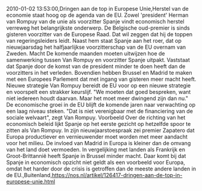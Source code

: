 2010-01-02 13:53:00,Dringen aan de top in Europese Unie,Herstel van de economie staat hoog op de agenda van de EU. Zowel 'president' Herman van Rompuy van de unie als voorzitter Spanje vindt economisch herstel verreweg het belangrijkste onderwerp. De Belgische oud-premier is sinds gisteren voorzitter van de Europese Raad. Dat wil zeggen dat hij de toppen van regeringsleiders leidt. Naast hem staat Spanje aan het roer, dat op nieuwjaarsdag het halfjaarlijkse voorzitterschap van de EU overnam van Zweden. Macht De komende maanden moeten uitwijzen hoe de samenwerking tussen Van Rompuy en voorzitter Spanje uitpakt. Vaststaat dat Spanje door de komst van de president minder te doen heeft dan de voorzitters in het verleden. Bovendien hebben Brussel en Madrid te maken met een Europees Parlement dat met ingang van gisteren meer macht heeft. Nieuwe strategie Van Rompuy bereidt de EU voor op een nieuwe strategie en voorspelt een strakker keurslijf. "We moeten dat goed bespreken, want niet iedereen houdt daarvan. Maar het moet meer dwingend zijn dan nu." De economische groei in de EU blijft de komende jaren naar verwachting op een laag niveau steken. "Dat is niet verenigbaar met de financiering van de sociale welvaart", zegt Van Rompuy. Voorbeeld Over de richting van het economisch beleid lijkt Spanje op het eerste gezicht op hetzelfde spoor te zitten als Van Rompuy. In zijn nieuwjaarstoespraak zei premier Zapatero dat Europa productiever en vernieuwender moet worden met meer aandacht voor het milieu. De invloed van Madrid in Europa is kleiner dan de omvang van het land doet vermoeden. In vergelijking met landen als Frankrijk en Groot-Brittannië heeft Spanje in Brussel minder macht. Daar komt bij dat Spanje in economisch opzicht niet geldt als een voorbeeld voor Europa, omdat het harder door de crisis is getroffen dan de meeste andere landen in de EU.,Buitenland,https://nos.nl/artikel/126417-dringen-aan-de-top-in-europese-unie.html